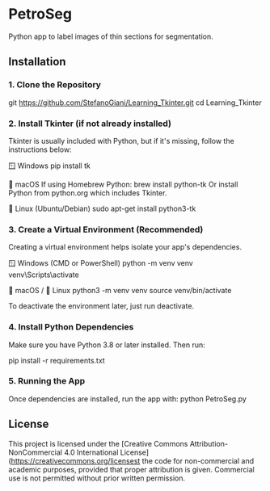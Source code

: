 # PetroSeg

Python app to label images of thin sections for segmentation.

## Installation

### 1. Clone the Repository

git https://github.com/StefanoGiani/Learning_Tkinter.git
cd Learning_Tkinter

### 2. Install Tkinter (if not already installed)

Tkinter is usually included with Python, but if it's missing, follow the instructions below:

🪟 Windows
pip install tk

🍎 macOS
If using Homebrew Python:
brew install python-tk
Or install Python from python.org which includes Tkinter.

🐧 Linux (Ubuntu/Debian)
sudo apt-get install python3-tk

### 3. Create a Virtual Environment (Recommended)
Creating a virtual environment helps isolate your app's dependencies.

🪟 Windows (CMD or PowerShell)
python -m venv venv
venv\Scripts\activate

🍎 macOS / 🐧 Linux
python3 -m venv venv
source venv/bin/activate

To deactivate the environment later, just run deactivate.

### 4. Install Python Dependencies

Make sure you have Python 3.8 or later installed. Then run:

pip install -r requirements.txt

### 5. Running the App

Once dependencies are installed, run the app with:
python PetroSeg.py


## License

This project is licensed under the [Creative Commons Attribution-NonCommercial 4.0 International License](https://creativecommons.org/licensest the code for non-commercial and academic purposes, provided that proper attribution is given. Commercial use is not permitted without prior written permission.

